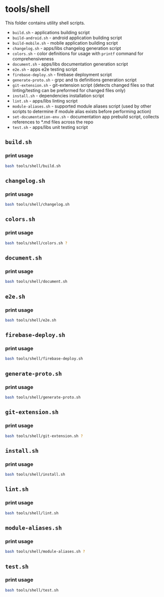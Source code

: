 # tools/shell

This folder contains utility shell scripts.

- `build.sh` - applications building script
- `build-android.sh` - android application building script
- `build-mobile.sh` - mobile application building script
- `changelog.sh` - apps/libs changelog generation script
- `colors.sh` - color definitions for usage with `printf` command for comprehensiveness
- `document.sh` - apps/libs documentation generation script
- `e2e.sh` - apps e2e testing script
- `firebase-deploy.sh` - firebase deployment script
- `generate-proto.sh` - grpc and ts definitions generation script
- `git-extension.sh` - git-extension script (detects changed files so that linting/testing can be preformed for changed files only)
- `install.sh` - dependencies installation script
- `lint.sh` - apps/libs linting script
- `module-aliases.sh` - supported module aliases script (used by other scripts to determine if module alias exists before performing action)
- `set-documentation-env.sh` - documentation app prebuild script, collects references to \*.md files across the repo
- `test.sh` - apps/libs unit testing script

## `build.sh`

### print usage

```bash
bash tools/shell/build.sh
```

## `changelog.sh`

### print usage

```bash
bash tools/shell/changelog.sh
```

## `colors.sh`

### print usage

```bash
bash tools/shell/colors.sh ?
```

## `document.sh`

### print usage

```bash
bash tools/shell/document.sh
```

## `e2e.sh`

### print usage

```bash
bash tools/shell/e2e.sh
```

## `firebase-deploy.sh`

### print usage

```bash
bash tools/shell/firebase-deploy.sh
```

## `generate-proto.sh`

### print usage

```bash
bash tools/shell/generate-proto.sh
```

## `git-extension.sh`

### print usage

```bash
bash tools/shell/git-extension.sh ?
```

## `install.sh`

### print usage

```bash
bash tools/shell/install.sh
```

## `lint.sh`

### print usage

```bash
bash tools/shell/lint.sh
```

## `module-aliases.sh`

### print usage

```bash
bash tools/shell/module-aliases.sh ?
```

## `test.sh`

### print usage

```bash
bash tools/shell/test.sh
```
